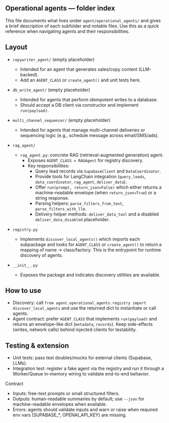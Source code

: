## Operational agents — folder index

This file documents what lives under `agent/operational_agents/` and gives a
brief description of each subfolder and notable files. Use this as a quick
reference when navigating agents and their responsibilities.

Layout
------
- `copywriter_agent/` (empty placeholder)
	- Intended for an agent that generates sales/copy content (LLM-backed).
	- Add an `AGENT_CLASS` or `create_agent()` and unit tests here.

- `db_write_agent/` (empty placeholder)
	- Intended for agents that perform idempotent writes to a database.
	- Should accept a DB client via constructor and implement `run(payload)`.

- `multi_channel_sequencer/` (empty placeholder)
	- Intended for agents that manage multi-channel deliveries or sequencing
		logic (e.g., schedule message across email/SMS/ads).

- `rag_agent/`
	- `rag_agent.py`: concrete RAG (retrieval-augmented generation) agent.
		- Exposes `AGENT_CLASS = RAGAgent` for registry discovery.
		- Key responsibilities:
			- Query lead records via `SupabaseClient` and `DataCoordinator`.
			- Provide tools for LangChain integration (`query_leads`,
				`data_coordinator`, `rag_agent`, `deliver_data`).
			- Offer `run(prompt, return_json=False)` which either returns a
				machine-readable envelope (when `return_json=True`) or a string
				response.
			- Parsing helpers: `parse_filters_from_text`, `parse_filters_with_llm`.
			- Delivery helper methods: `deliver_data_tool` and a disabled
				`deliver_data_disabled` placeholder.

- `registry.py`
	- Implements `discover_local_agents()` which imports each subpackage and
		looks for `AGENT_CLASS` or `create_agent()` to return a mapping of name →
		class/factory. This is the entrypoint for runtime discovery of agents.

- `__init__.py`
	- Exposes the package and indicates discovery utilities are available.

How to use
----------
- Discovery: call `from agent.operational_agents.registry import discover_local_agents`
	and use the returned dict to instantiate or call agents.
- Agent contract: prefer `AGENT_CLASS` that implements `run(payload)` and
	returns an envelope-like dict (`metadata`, `records`). Keep side-effects
	(writes, network calls) behind injected clients for testability.

Testing & extension
-------------------
- Unit tests: pass test doubles/mocks for external clients (Supabase, LLMs).
- Integration test: register a fake agent via the registry and run it through
	a Worker/Queue in-memory wiring to validate end-to-end behavior.

Contract
- Inputs: free-text prompts or small structured filters.
- Outputs: human-readable summaries by default; use `--json` for machine-readable envelopes when available.
- Errors: agents should validate inputs and warn or raise when required env vars (SUPABASE_*, OPENAI_API_KEY) are missing.

